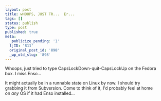 ```yaml
---
layout: post
title: wHOOPS, JUST TR...  Er...
tags: []
status: publish
type: post
published: true
meta:
  _publicize_pending: '1'
  ljID: '811'
  original_post_id: '898'
  _wp_old_slug: '898'
---
```

Whoops, just tried to type CapsLockDown-quit-CapsLockUp on the Fedora box.  I miss Enso...

It might actually be in a runnable state on Linux by now.  I should try grabbing it from Subversion.  Come to think of it, I'd probably feel at home on <em>any</em> OS if it had Enso installed...
